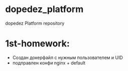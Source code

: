 # dopedez_platform
dopedez Platform repository

# 1st-homework:
  - Создан докерфайл с нужным пользователем и UID
  - подправлен конфи nginx + default

